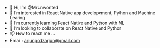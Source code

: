 - 👋 Hi, I’m @MrUnwonted
- 👀 I’m interested in React Native app developement, Python and Machine Learing
- 🌱 I’m currently learning React Native and Python with ML
- 💞️ I’m looking to collaborate on React Native and Python
- 📫 How to reach me ...
- Email : arjungodzarjun@gmail.com

<!---
MrUnwonted/MrUnwonted is a ✨ special ✨ repository because its `README.md` (this file) appears on your GitHub profile.
You can click the Preview link to take a look at your changes.
--->
